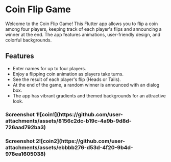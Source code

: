 <h1>Coin Flip Game</h1>

<p>Welcome to the Coin Flip Game! This Flutter app allows you to flip a coin among four players, keeping track of each player's flips and announcing a winner at the end. The app features animations, user-friendly design, and colorful backgrounds.</p>

<h2>Features</h2>
<ul>
<li>Enter names for up to four players.</li>
<li>Enjoy a flipping coin animation as players take turns.</li>
<li>See the result of each player's flip (Heads or Tails).</li>
<li>At the end of the game, a random winner is announced with an dialog box.</li>
<li>The app has vibrant gradients and themed backgrounds for an attractive look.</li>
</ul>

<h3>Screenshot 1![coin1](https://github.com/user-attachments/assets/8156c2dc-b19c-4a9b-9d8d-726aad792ba3)
</h3>

<h3>Screenshot 2![coin2](https://github.com/user-attachments/assets/ebbbb276-d53d-4f20-9b4d-978ea1605038)
 </h3>
